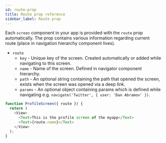 ```yaml
---
id: route-prop
title: Route prop reference
sidebar_label: Route prop
---
```


Each `screen` component in your app is provided with the `route` prop automatically. The prop contains various information regarding current route (place in navigation hierarchy component lives).

- `route`
  - `key` - Unique key of the screen. Created automatically or added while navigating to this screen.
  - `name` - Name of the screen. Defined in navigator component hierarchy.
  - `path` - An optional string containing the path that opened the screen, exists when the screen was opened via a deep link.
  - `params` - An optional object containing params which is defined while navigating e.g. `navigate('Twitter', { user: 'Dan Abramov' })`.

```js
function ProfileScreen({ route }) {
  return (
    <View>
      <Text>This is the profile screen of the myapp</Text>
      <Text>{route.name}</Text>
    </View>
  );
}
```
